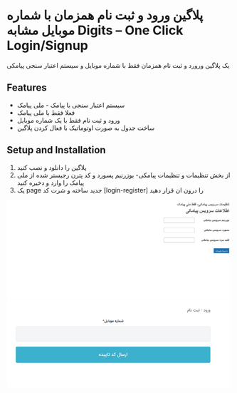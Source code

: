 # پلاگین ورود و ثبت  نام همزمان با شماره موبایل مشابه Digits – One Click Login/Signup

یک پلاگین ورورد و ثبت نام همزمان فقط با شماره موبایل و سیستم اعتبار سنجی پیامکی

## Features

- سیستم اعتبار سنجی با پیامک - ملی پیامک
- فعلا فقط با ملی پیامک
- ورود و ثبت نام فقط با یک شماره موبایل
- ساخت جدول به صورت اوتوماتیک با فعال کردن پلاگین

## Setup and Installation

1. پلاگین را دانلود و نصب کنید
2. از بخش تنظیمات و تنظیمات پبامکی- یوزرنیم پسورد و کد پترن رجیستر شده از ملی پیامک را وارد و دخیره کنید
3. یک page جدید ساخته و شرت کد  [login-register] را درون ان قرار دهید  

![login register](https://github.com/peymanabdh/login-register-otp-based-wp-plugin/blob/master/img/Screenshot%202024-08-31%20162513.png)
![login register](https://github.com/peymanabdh/login-register-otp-based-wp-plugin/blob/master/img/Screenshot%202024-08-31%20162640.png)


